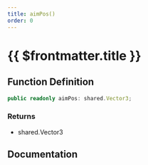 ```yaml
---
title: aimPos()
order: 0
---
```


# {{ $frontmatter.title }}

<!--@include: ./aimPos_partial_header.md-->

## Function Definition

```ts
public readonly aimPos: shared.Vector3;
```

### Returns

* shared.Vector3

## Documentation

<!--@include: ./aimPos_partial_footer.md-->
